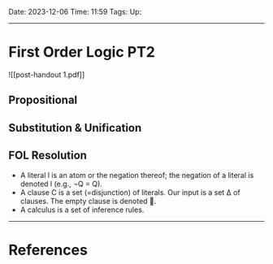Date: 2023-12-06
Time: 11:59
Tags:
Up: 

---
# First Order Logic PT2

![[post-handout 1.pdf]]

## Propositional
## Substitution & Unification
## FOL Resolution
- A literal l is an atom or the negation thereof; the negation of a literal is denoted l (e.g., ¬Q = Q). 
- A clause C is a set (=disjunction) of literals. Our input is a set ∆ of clauses. The empty clause is denoted . 
- A calculus is a set of inference rules.


---
# References
